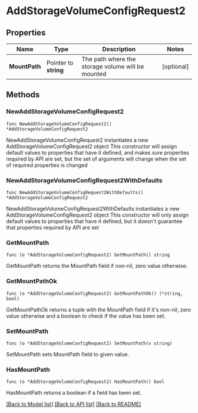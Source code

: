 # AddStorageVolumeConfigRequest2

## Properties

Name | Type | Description | Notes
------------ | ------------- | ------------- | -------------
**MountPath** | Pointer to **string** | The path where the storage volume will be mounted | [optional] 

## Methods

### NewAddStorageVolumeConfigRequest2

`func NewAddStorageVolumeConfigRequest2() *AddStorageVolumeConfigRequest2`

NewAddStorageVolumeConfigRequest2 instantiates a new AddStorageVolumeConfigRequest2 object
This constructor will assign default values to properties that have it defined,
and makes sure properties required by API are set, but the set of arguments
will change when the set of required properties is changed

### NewAddStorageVolumeConfigRequest2WithDefaults

`func NewAddStorageVolumeConfigRequest2WithDefaults() *AddStorageVolumeConfigRequest2`

NewAddStorageVolumeConfigRequest2WithDefaults instantiates a new AddStorageVolumeConfigRequest2 object
This constructor will only assign default values to properties that have it defined,
but it doesn't guarantee that properties required by API are set

### GetMountPath

`func (o *AddStorageVolumeConfigRequest2) GetMountPath() string`

GetMountPath returns the MountPath field if non-nil, zero value otherwise.

### GetMountPathOk

`func (o *AddStorageVolumeConfigRequest2) GetMountPathOk() (*string, bool)`

GetMountPathOk returns a tuple with the MountPath field if it's non-nil, zero value otherwise
and a boolean to check if the value has been set.

### SetMountPath

`func (o *AddStorageVolumeConfigRequest2) SetMountPath(v string)`

SetMountPath sets MountPath field to given value.

### HasMountPath

`func (o *AddStorageVolumeConfigRequest2) HasMountPath() bool`

HasMountPath returns a boolean if a field has been set.


[[Back to Model list]](../README.md#documentation-for-models) [[Back to API list]](../README.md#documentation-for-api-endpoints) [[Back to README]](../README.md)


